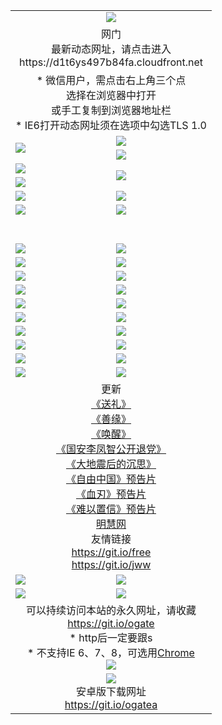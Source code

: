 ﻿<table>
  <tr></tr>
  <tr><td colspan=2 align=center><img src="https://cloud.githubusercontent.com/assets/11880933/13434984/f430fae2-e012-11e5-814f-c2df1e82b247.jpg" /></td></tr>
  <tr><td colspan=2 align=center>网门<br>最新动态网址，请点击进入
<br>https://d1t6ys497b84fa.cloudfront.net
    </td>
  </tr>
  <tr>
    <td colspan=2 align=center>* 微信用户，需点击右上角三个点<br>选择在浏览器中打开<br>或手工复制到浏览器地址栏
    <br>* IE6打开动态网址须在选项中勾选TLS 1.0</td>
  </tr>
  <tr>
    <td rowspan=2><a href="https://d1t6ys497b84fa.cloudfront.net/ogUP.aspx?name=11DKC.mp4&list=11DKC" target="_blank"><img src="https://d1t6ys497b84fa.cloudfront.net/Up/11DKC1.jpg" /></a></td> 
    <td><div><a href="https://d1t6ys497b84fa.cloudfront.net/ogUP.aspx?name=LRWS.mp4&list=LRWS" target="_blank"><img src="https://d1t6ys497b84fa.cloudfront.net/Up/LRWS.jpg" /></a></td>
   </tr>
  <tr>
    <td><a href="https://d1t6ys497b84fa.cloudfront.net/ogNiceVedio.aspx" target="_blank"><img src="https://d1t6ys497b84fa.cloudfront.net/Up/11TGKDY.jpg" /></a></td>
  </tr>
  <tr>
    <td><a href="https://d1t6ys497b84fa.cloudfront.net/ogUP.aspx?name=JQR.mp4&count=2" target="_blank"><img src="https://d1t6ys497b84fa.cloudfront.net/Up/JQR.jpg" /></a></td>   
    <td rowspan=2><a href="https://d1t6ys497b84fa.cloudfront.net/ogUP.aspx?name=JP.mp4&count=9" target="_blank"><img src="https://d1t6ys497b84fa.cloudfront.net/Up/JP.jpg" /></td>
  </tr>
  <tr>
    <td><a href="https://d1t6ys497b84fa.cloudfront.net/ogUP.aspx?name=WH.mp4" target="_blank"><img src="https://d1t6ys497b84fa.cloudfront.net/Up/WH.jpg" /></a></td>
  </tr>
  <tr>
    <td><a href="https://d1t6ys497b84fa.cloudfront.net/ogUP.aspx?name=SSZJ.mp4&list=SSZJ" target="_blank"><img src="https://d1t6ys497b84fa.cloudfront.net/Up/SSZJ.jpg" /></a></td>
    <td><a href="https://d1t6ys497b84fa.cloudfront.net/ogUP.aspx?name=1XQK.mp4&count=13" target="_blank"><img src="https://d1t6ys497b84fa.cloudfront.net/Up/1XQK.jpg" /></a</td>
  </tr>
  <tr>
    <td><a href="https://d1t6ys497b84fa.cloudfront.net/ogUP.aspx?name=ZY.mp4&count=2015|16" target="_blank"><img src="https://d1t6ys497b84fa.cloudfront.net/Up/ZY.jpg" /></a</td>
    <td><a href="https://d1t6ys497b84fa.cloudfront.net/ogUP.aspx?name=XTFY.mp4&count=B|2,A|24" target="_blank"><img src="https://d1t6ys497b84fa.cloudfront.net/Up/XTFY.jpg" /></a></td>
  </tr>
  <tr height="40">
  </tr>
  <tr>
    <td><a href="https://d1t6ys497b84fa.cloudfront.net/ogUP.aspx?name=4EE/QQ.mp4&list=4EEQQ" target="_blank"><img src="https://d1t6ys497b84fa.cloudfront.net/Up/4EE/QQ0.jpg"/></a></td>
    <td><a href="https://d1t6ys497b84fa.cloudfront.net/ogUP.aspx?name=4EE/HQ.mp4&list=4EEHQ" target="_blank"><img src="https://d1t6ys497b84fa.cloudfront.net/Up/4EE/HQ0.jpg"/></a></td>
  </tr>
  <tr>
    <td><a href="https://d1t6ys497b84fa.cloudfront.net/ogUP.aspx?name=4EE/ZG.mp4&list=4EEZG" target="_blank"><img src="https://d1t6ys497b84fa.cloudfront.net/Up/4EE/ZG0.jpg"/></a></td>
    <td><a href="https://d1t6ys497b84fa.cloudfront.net/ogUP.aspx?name=4EE/DJ.mp4&list=4EEDJ" target="_blank"><img src="https://d1t6ys497b84fa.cloudfront.net/Up/4EE/DJ0.jpg"/></a></td>
  </tr>
  <tr>
    <td><a href="https://d1t6ys497b84fa.cloudfront.net/ogUP.aspx?name=4EE/GX.mp4&list=4EEGX" target="_blank"><img src="https://d1t6ys497b84fa.cloudfront.net/Up/4EE/GX0.jpg"/></a></td>
    <td><a href="https://d1t6ys497b84fa.cloudfront.net/ogUP.aspx?name=4EE/HD.mp4&list=4EEHD" target="_blank"><img src="https://d1t6ys497b84fa.cloudfront.net/Up/4EE/HD0.jpg"/></a></td>
  </tr>
  <tr>
    <td><a href="https://d1t6ys497b84fa.cloudfront.net/ogUP.aspx?name=4EE/TX.mp4&list=4EETX" target="_blank"><img src="https://d1t6ys497b84fa.cloudfront.net/Up/4EE/TX0.jpg"/></a></td>
    <td><a href="https://d1t6ys497b84fa.cloudfront.net/ogUP.aspx?name=4EE/WZ.mp4&list=4EEWZ" target="_blank"><img src="https://d1t6ys497b84fa.cloudfront.net/Up/4EE/WZ0.jpg"/></a></td>
  </tr>
  <tr>
    <td><a href="https://d1t6ys497b84fa.cloudfront.net/onUP.aspx?name=https://d1pog55izwmvoe.cloudfront.net/" target="_blank"><img src="https://d1t6ys497b84fa.cloudfront.net/Up/0DTW.jpg"/></a></td>
    <td><a href="https://d1t6ys497b84fa.cloudfront.net/onUP.aspx?name=https://d240ns8up8earz.cloudfront.net/acenter/" target="_blank"><img src="https://d1t6ys497b84fa.cloudfront.net/Up/0TDW.jpg" /></a></td>
  </tr>
  <tr>
    <td><a href="https://d1t6ys497b84fa.cloudfront.net/onUP.aspx?name=https://d4508d6vomz2p.cloudfront.net/gb/nsc413.htm" target="_blank"><img src="https://d1t6ys497b84fa.cloudfront.net/Up/0DJY.jpg" /></a></td>
    <td><a href="https://d1t6ys497b84fa.cloudfront.net/onUP.aspx?name=https://dilo7bqpjb57y.cloudfront.net/xtr/gb/prog204.html" target="_blank"><img src="https://d1t6ys497b84fa.cloudfront.net/Up/0XTR.jpg" /></a></td>
  </tr>
  <tr>
    <td><a href="https://d1t6ys497b84fa.cloudfront.net/onUP.aspx?name=https://d3aj00iefsmfgc.cloudfront.net/" target="_blank"><img src="https://d1t6ys497b84fa.cloudfront.net/Up/0MHW.jpg" /></a></td>
    <td><a href="https://d1t6ys497b84fa.cloudfront.net/onUP.aspx?name=https://d20wz7qt14x5d2.cloudfront.net/" target="_blank"><img src="https://d1t6ys497b84fa.cloudfront.net/Up/0ZJW.jpg" /></a></td>
  </tr>
  <tr>
    <td><a href="https://d1t6ys497b84fa.cloudfront.net/ogUP.aspx?name=0FG.zip" target="_blank"><img src="https://d1t6ys497b84fa.cloudfront.net/Up/0FG.jpg" /></a></td>
    <td><a href="https://d1t6ys497b84fa.cloudfront.net/ogUP.aspx?name=0FGA.apk" target="_blank"><img src="https://d1t6ys497b84fa.cloudfront.net/Up/0FGA.jpg" /></a></td>
  </tr>
  <tr>
    <td><a href="https://d1t6ys497b84fa.cloudfront.net/ogUP.aspx?name=0U.zip" target="_blank"><img src="https://d1t6ys497b84fa.cloudfront.net/Up/0U.jpg" /></a></td>
    <td><a href="https://d1t6ys497b84fa.cloudfront.net/ogUP.aspx?name=0UA.apk" target="_blank"><img src="https://d1t6ys497b84fa.cloudfront.net/Up/0UA.jpg" /></a></td>
  </tr>
  <tr>
    <td><a href="https://d1t6ys497b84fa.cloudfront.net/ogUP.aspx?name=0iPPOTV.zip" target="_blank"><img src="https://d1t6ys497b84fa.cloudfront.net/Up/0iPPOTV.jpg" /></a></td>
    <td><a href="https://d1t6ys497b84fa.cloudfront.net/ogUP.aspx?name=0iNTD.apk" target="_blank"><img src="https://d1t6ys497b84fa.cloudfront.net/Up/0iNTD.jpg" /></a></td>
  </tr>
  <tr>
    <td colspan=2 align=center>更新<br>
      <a href="https://d1t6ys497b84fa.cloudfront.net/ogUP.aspx?name=4ESL.mp4" target="_blank">《送礼》</a><br>
      <a href="https://d1t6ys497b84fa.cloudfront.net/ogUP.aspx?name=4ESY.mp4" target="_blank">《善缘》</a><br>
      <a href="https://d1t6ys497b84fa.cloudfront.net/ogUP.aspx?name=4EHX.mp4" target="_blank">《唤醒》</a><br>
      <a href="https://d1t6ys497b84fa.cloudfront.net/ogUP.aspx?name=4LFZ.mp4" target="_blank">《国安李凤智公开退党》</a><br>
      <a href="https://d1t6ys497b84fa.cloudfront.net/ogUP.aspx?name=4DDZHDCS.mp4" target="_blank">《大地震后的沉思》</a><br>
      <a href="https://d1t6ys497b84fa.cloudfront.net/ogUP.aspx?name=11ZYZG0.mp4" target="_blank">《自由中国》预告片</a><br>
      <a href="https://d1t6ys497b84fa.cloudfront.net/ogUP.aspx?name=11XR.mp4" target="_blank">《血刃》预告片</a><br>
      <a href="https://d1t6ys497b84fa.cloudfront.net/ogUP.aspx?name=11NYZX.mp4&count=2" target="_blank">《难以置信》预告片</a><br>
      <a href="https://d1t6ys497b84fa.cloudfront.net/onUP.aspx?name=https://www.minghui.org/" target="_blank">明慧网</a><br>
      友情链接<br>
      <a href="https://d1t6ys497b84fa.cloudfront.net/onUP.aspx?name=https://git.io/free" target="_blank">https://git.io/free</a><br>
      <a href="https://d1t6ys497b84fa.cloudfront.net/onUP.aspx?name=https://git.io/jww" target="_blank">https://git.io/jww</a></td>
    </td>
  </tr>
  <tr>
    <td><a href="https://d1t6ys497b84fa.cloudfront.net/ogNice.aspx" target="_blank"><img src="https://d1t6ys497b84fa.cloudfront.net/Up/0WCYY.jpg" /></a></td>
    <td><a href="https://d1t6ys497b84fa.cloudfront.net/onCO.aspx?ob=600事物&op=增删改&args=WH1~%23类型6新闻%7c%23类型6评论&mode=" target="_blank"><img src="https://d1t6ys497b84fa.cloudfront.net/Up/0WZTT.jpg" /></a></td> 
  </tr>
  <tr>
    <td><a href="https://d1t6ys497b84fa.cloudfront.net/ogDY.aspx" target="_blank"><img src="https://d1t6ys497b84fa.cloudfront.net/Up/0FK.jpg" /></a></td>
    <td><a href="https://d1t6ys497b84fa.cloudfront.net/ogST.aspx" target="_blank"><img src="https://d1t6ys497b84fa.cloudfront.net/Up/0ST.jpg" /></a></td> 
  </tr>
  <tr>
    <td colspan=2 align=center>可以持续访问本站的永久网址，请收藏<br/><a href="https://git.io/ogate" target="_blank">https://git.io/ogate</a><br/>* http后一定要跟s<br/>* 不支持IE 6、7、8，可选用<a href="https://d1t6ys497b84fa.cloudfront.net/ogUP.aspx?name=0ChromePortable.zip">Chrome</a><br/><a href="https://d1t6ys497b84fa.cloudfront.net/Up/0WMGDL2.png" target="_blank"><img src="https://d1t6ys497b84fa.cloudfront.net/Up/0WMGD2.png"/></a></td>
  </tr>
  <tr>
    <td colspan=2 align=center><a href="https://d1t6ys497b84fa.cloudfront.net/ogUP.aspx?name=0oGate.apk" target="_blank"><img src="https://cloud.githubusercontent.com/assets/11880933/13720399/75e143ee-e842-11e5-9f0a-1421f423c80f.jpg" /></a><br>安卓版下载网址<br><a href="https://git.io/ogatea">https://git.io/ogatea</a></td>
  </tr>
  <!--tr>
    <td colspan=2 align=center>可能失效的动态网址
    </td>
  </tr-->
</table>
